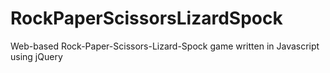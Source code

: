 # RockPaperScissorsLizardSpock

Web-based Rock-Paper-Scissors-Lizard-Spock game written in Javascript using jQuery
